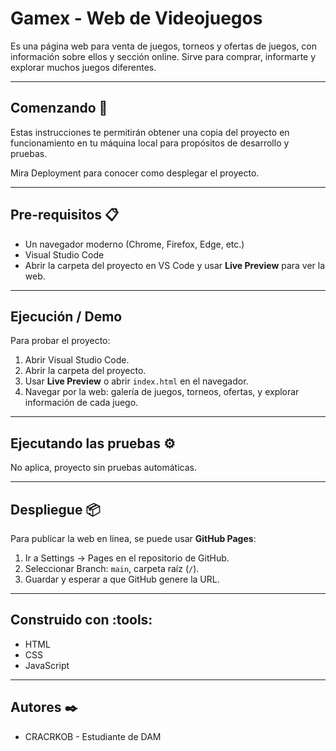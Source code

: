 # Gamex - Web de Videojuegos

Es una página web para venta de juegos, torneos y ofertas de juegos, con información sobre ellos y sección online. Sirve para comprar, informarte y explorar muchos juegos diferentes.

---

## Comenzando :rocket:

Estas instrucciones te permitirán obtener una copia del proyecto en funcionamiento en tu máquina local para propósitos de desarrollo y pruebas.

Mira Deployment para conocer como desplegar el proyecto.

---

## Pre-requisitos :clipboard:

- Un navegador moderno (Chrome, Firefox, Edge, etc.)
- Visual Studio Code
- Abrir la carpeta del proyecto en VS Code y usar **Live Preview** para ver la web.

---

## Ejecución / Demo

Para probar el proyecto:

1. Abrir Visual Studio Code.
2. Abrir la carpeta del proyecto.
3. Usar **Live Preview** o abrir `index.html` en el navegador.
4. Navegar por la web: galería de juegos, torneos, ofertas, y explorar información de cada juego.

---

## Ejecutando las pruebas :gear:

No aplica, proyecto sin pruebas automáticas.

---

## Despliegue :package:

Para publicar la web en línea, se puede usar **GitHub Pages**:

1. Ir a Settings → Pages en el repositorio de GitHub.
2. Seleccionar Branch: `main`, carpeta raíz (`/`).
3. Guardar y esperar a que GitHub genere la URL.

---

## Construido con :tools:

- HTML
- CSS
- JavaScript

---

## Autores :black_nib:

- CRACRKOB - Estudiante de DAM
